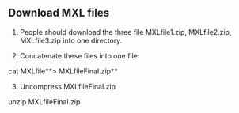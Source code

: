 ## Download MXL files ##
1. People should download the three file MXLfile1.zip, MXLfile2.zip, MXLfile3.zip into one directory.

2. Concatenate these files into one file:

cat MXLfile**> MXLfileFinal.zip**

3. Uncompress MXLfileFinal.zip

unzip MXLfileFinal.zip